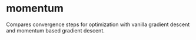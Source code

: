 # momentum
Compares convergence steps for optimization with vanilla gradient descent and momentum based gradient descent. 

